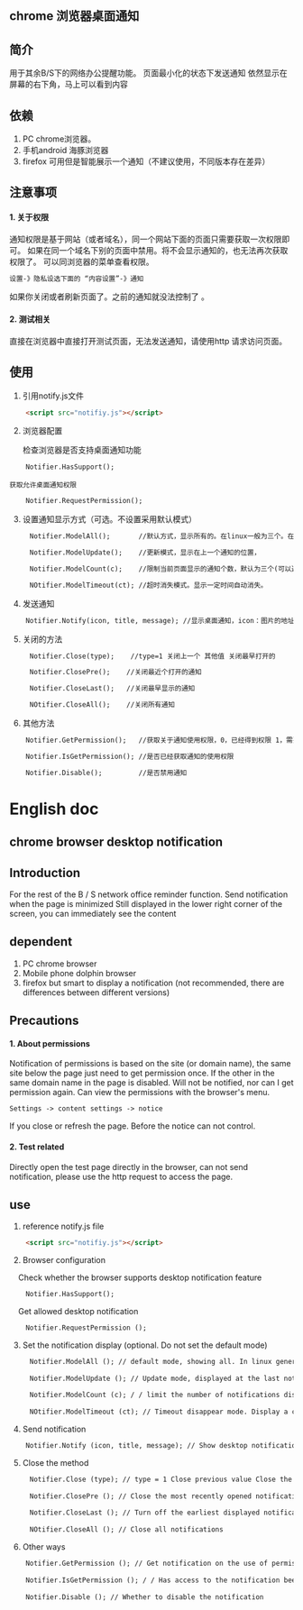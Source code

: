 ## chrome 浏览器桌面通知


##

## 简介

用于其余B/S下的网络办公提醒功能。
页面最小化的状态下发送通知
依然显示在屏幕的右下角，马上可以看到内容

## 依赖

1. PC chrome浏览器。
2. 手机android 海豚浏览器
3. firefox 可用但是智能展示一个通知（不建议使用，不同版本存在差异）


## 注意事项

#### 1. 关于权限
通知权限是基于网站（或者域名），同一个网站下面的页面只需要获取一次权限即可。
如果在同一个域名下别的页面中禁用。将不会显示通知的，也无法再次获取权限了。
可以同浏览器的菜单查看权限。 
```HTML
设置-》隐私设选下面的 “内容设置”-》通知
```
如果你关闭或者刷新页面了。之前的通知就没法控制了 。

#### 2. 测试相关

直接在浏览器中直接打开测试页面，无法发送通知，请使用http 请求访问页面。



## 使用

1. 引用notify.js文件

```HTML
    <script src="notifiy.js"></script>
```

2. 浏览器配置 

    检查浏览器是否支持桌面通知功能
```HTML
    Notifier.HasSupport();
```

    获取允许桌面通知权限
```HTML
    Notifier.RequestPermission();
```


3. 设置通知显示方式（可选。不设置采用默认模式）
    
```HTML
     Notifier.ModelAll();       //默认方式，显示所有的。在linux一般为三个。在window显示在通知区域。

     Notifier.ModelUpdate();    //更新模式，显示在上一个通知的位置，

     Notifier.ModelCount(c);    //限制当前页面显示的通知个数，默认为三个(可以通过参数c改变个数)。超出限制时关闭最早的通知，

     NOtifier.ModelTimeout(ct); //超时消失模式。显示一定时间自动消失。
```

4. 发送通知

```HTML
    Notifier.Notify(icon, title, message); //显示桌面通知，icon：图片的地址  title:通知的标题 message：通知的内容
```

5. 关闭的方法
    
```HTML
     Notifier.Close(type);    //type=1 关闭上一个 其他值 关闭最早打开的

     Notifier.ClosePre();    //关闭最近个打开的通知

     Notifier.CloseLast();   //关闭最早显示的通知

     NOtifier.CloseAll();    //关闭所有通知
```

6. 其他方法
    
```HTML
    Notifier.GetPermission();   //获取关于通知使用权限，0，已经得到权限 1，需要获取权限 2，禁止使用

    Notifier.IsGetPermission(); //是否已经获取通知的使用权限

    Notifier.Disable();         //是否禁用通知
```


# English doc



## chrome browser desktop notification

##

## Introduction

For the rest of the B / S network office reminder function.
Send notification when the page is minimized
Still displayed in the lower right corner of the screen, you can immediately see the content

## dependent

1. PC chrome browser
2. Mobile phone dolphin browser
3. firefox but smart to display a notification (not recommended, there are differences between different versions)


## Precautions

#### 1. About permissions
Notification of permissions is based on the site (or domain name), the same site below the page just need to get permission once.
If the other in the same domain name in the page is disabled. Will not be notified, nor can I get permission again.
Can view the permissions with the browser's menu.
```HTML
Settings -> content settings -> notice
```
If you close or refresh the page. Before the notice can not control.

#### 2. Test related

Directly open the test page directly in the browser, can not send notification, please use the http request to access the page.



## use

1. reference notify.js file

```HTML
    <script src="notifiy.js"></script>
 ```

2. Browser configuration

    Check whether the browser supports desktop notification feature
```HTML
    Notifier.HasSupport();
```

    Get allowed desktop notification
```HTML
    Notifier.RequestPermission ();
```


3. Set the notification display (optional. Do not set the default mode)
    
```HTML
     Notifier.ModelAll (); // default mode, showing all. In linux generally three. The window is displayed in the notification area.
     
     Notifier.ModelUpdate (); // Update mode, displayed at the last notification location,
     
     Notifier.ModelCount (c); / / limit the number of notifications displayed on the current page, the default is three (you can change the number of parameters c). Close the earliest notice when exceeding the limit,
     
     NOtifier.ModelTimeout (ct); // Timeout disappear mode. Display a certain time automatically disappear.
```

4. Send notification

```HTML
    Notifier.Notify (icon, title, message); // Show desktop notification, icon: Address of the image title: Title of the notification message: Content of the notification
```
    
5. Close the method
    
```HTML
     Notifier.Close (type); // type = 1 Close previous value Close the earliest open
     
     Notifier.ClosePre (); // Close the most recently opened notification
     
     Notifier.CloseLast (); // Turn off the earliest displayed notification
     
     NOtifier.CloseAll (); // Close all notifications
```
     
6. Other ways
    
```HTML
    Notifier.GetPermission (); // Get notification on the use of permissions, 0, has been given permission 1, need to obtain permission 2, prohibit the use of
    
    Notifier.IsGetPermission (); / / Has access to the notification been obtained
    
    Notifier.Disable (); // Whether to disable the notification
```


